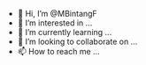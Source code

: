 - 👋 Hi, I’m @MBintangF
- 👀 I’m interested in ...
- 🌱 I’m currently learning ...
- 💞️ I’m looking to collaborate on ...
- 📫 How to reach me ...

<!---
MBintangF/MBintangF is a ✨ special ✨ repository because its `README.md` (this file) appears on your GitHub profile.
You can click the Preview link to take a look at your changes.
--->
